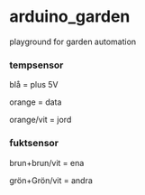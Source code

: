 arduino_garden
==============

playground for garden automation


### tempsensor

blå = plus 5V

orange = data

orange/vit = jord


### fuktsensor

brun+brun/vit = ena

grön+Grön/vit = andra
